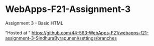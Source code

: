 # WebApps-F21-Assignment-3
Assignment 3 - Basic HTML

 “Hosted at “
https://github.com/44-563-WebApps-F21/webapps-f21-assignment-3-SindhuraByrapuneni/settings/branches
